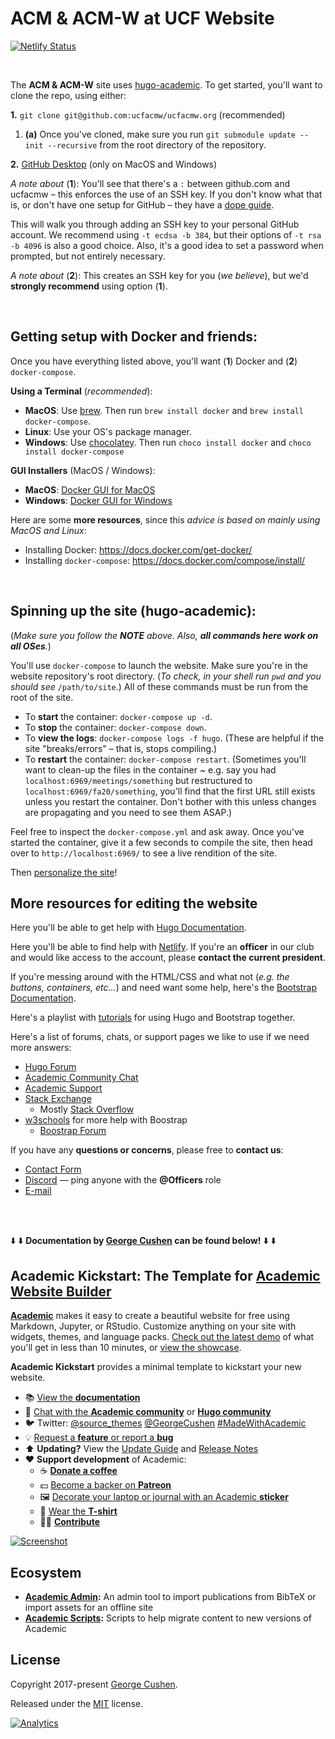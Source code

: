 # ACM & ACM-W at UCF Website


[![Netlify Status](https://api.netlify.com/api/v1/badges/358a3440-e9bc-4f09-815e-0d5c7e4a2b7c/deploy-status)](https://app.netlify.com/sites/acmw/deploys)

<br> 

The **ACM & ACM-W** site uses [hugo-academic](https://sourcethemes.com/academic). To get started, you'll want to clone the repo, using either:

**1.**  `git clone git@github.com:ucfacmw/ucfacmw.org` (recommended)
1. **(a)** Once you've cloned, make sure you run  `git submodule update --init --recursive` from the root directory of the repository.

**2.**  [GitHub Desktop](https://desktop.github.com/) (only on MacOS and Windows) 

*A note about* (**1**): You'll see that there's a `:` between github.com and ucfacmw – this enforces the use of an SSH key. If you don't know what that is, or don't have one setup for GitHub – they have a [dope guide](https://help.github.com/en/github/authenticating-to-github/generating-a-new-ssh-key-and-adding-it-to-the-ssh-agent).

This will walk you through adding an SSH key to your personal GitHub account. We recommend using `-t ecdsa -b 384`, but their options of `-t rsa -b 4096` is also a good choice. Also, it's a good idea to set a password when prompted, but not entirely necessary.


*A note about* (**2**): This creates an SSH key for you (*we believe*), but we'd **strongly recommend** using option (**1**).

<br>

## Getting setup  with Docker and friends:

Once you have everything listed above, you'll want (**1**) Docker and (**2**) `docker-compose`.

**Using a Terminal** (*recommended*):
- **MacOS**: Use  [brew](https://brew.sh/). Then run  `brew install docker`  and  `brew install docker-compose`.
- **Linux**: Use your OS's package manager.
- **Windows**: Use [chocolatey](https://chocolatey.org/). Then run  `choco install docker`  and  `choco install docker-compose`

**GUI Installers** (MacOS / Windows):
- **MacOS**: [Docker GUI for MacOS](https://docs.docker.com/docker-for-mac/install/)
- **Windows**: [Docker GUI for Windows](https://docs.docker.com/docker-for-windows/install/)

Here are some **more resources**, since this *advice is based on mainly using MacOS and Linux*:
- Installing Docker: https://docs.docker.com/get-docker/
- Installing `docker-compose`: https://docs.docker.com/compose/install/

<br>

## Spinning up the site (hugo-academic): 

(*Make sure you follow the **NOTE** above. Also, **all commands here work on all OSes**.*)

You'll use `docker-compose` to launch the website. Make sure you're in the website repository's root directory.  (*To check, in your shell run `pwd` and you should see* `/path/to/site`.) All of these commands must be run from the root of the site.

- To **start** the container: `docker-compose up -d`.
- To **stop** the container: `docker-compose down`.
- To **view the logs**: `docker-compose logs -f hugo`. (These are helpful if the site "breaks/errors" – that is, stops compiling.)
- To **restart** the container: `docker-compose restart`. (Sometimes you'll want to clean-up the files in the container ~ e.g. say you had `localhost:6969/meetings/something` but restructured to `localhost:6969/fa20/something`, you'll find that the first URL still exists unless you restart the container. Don't bother with this unless changes are propagating and you need to see them ASAP.)

Feel free to inspect the `docker-compose.yml` and ask away. Once you've started the container, give it a few seconds to compile the site, then head over to `http://localhost:6969/` to see a live rendition of the site.

Then [personalize the site](https://sourcethemes.com/academic/docs/get-started/)!

## More resources for editing the website

Here you'll be able to get help with [Hugo Documentation](https://gohugo.io/documentation/).

Here you'll be able to find help with [Netlify](https://docs.netlify.com/). If you're an **officer** in our club and would like access to the account, please **contact the current president**.

If you're messing around with the HTML/CSS and what not (*e.g. the buttons, containers, etc...*) and need want some help, here's the [Bootstrap Documentation](https://getbootstrap.com/docs/4.5/getting-started/introduction/ ).

Here's a playlist with [tutorials](https://www.youtube.com/playlist?list=PLLAZ4kZ9dFpOnyRlyS-liKL5ReHDcj4G3) for using Hugo and Bootstrap together.

Here's a list of forums, chats, or support pages we like to use if we need more answers:
- [Hugo Forum](https://discourse.gohugo.io/)
- [Academic Community Chat](https://spectrum.chat/academic?tab=posts)
- [Academic Support](https://github.com/gcushen/hugo-academic/blob/master/.github/support.md)
- [Stack Exchange](https://stackexchange.com/)
    - Mostly [Stack Overflow](https://stackoverflow.com/)
- [w3schools](https://www.w3schools.com/bootstrap4/) for more help with Boostrap
    - [Boostrap Forum](https://www.twitterbootstrap.net/forum/)

If you have any **questions or concerns**, please free to **contact us**:
- [Contact Form](https://ucfacmw.org/contact/)
- [Discord](https://ucfacmw.org/discord) –– ping anyone with the **@Officers** role
- [E-mail](mailto:ucfacmw@gmail.com)
<br>
<br>

⬇️  ⬇️ **Documentation by [George Cushen](https://georgecushen.com) can be found below!**  ⬇️ ⬇️

## Academic Kickstart: The Template for [Academic Website Builder](https://sourcethemes.com/academic/)

[**Academic**](https://github.com/gcushen/hugo-academic) makes it easy to create a beautiful website for free using Markdown, Jupyter, or RStudio. Customize anything on your site with widgets, themes, and language packs. [Check out the latest demo](https://academic-demo.netlify.com/) of what you'll get in less than 10 minutes, or [view the showcase](https://sourcethemes.com/academic/#expo).

**Academic Kickstart** provides a minimal template to kickstart your new website.

- 📚 [View the **documentation**](https://sourcethemes.com/academic/docs/)
- 💬 [Chat with the **Academic community**](https://spectrum.chat/academic) or [**Hugo community**](https://discourse.gohugo.io)
- 🐦 Twitter: [@source_themes](https://twitter.com/source_themes) [@GeorgeCushen](https://twitter.com/GeorgeCushen) [#MadeWithAcademic](https://twitter.com/search?q=%23MadeWithAcademic&src=typd)
- 💡 [Request a **feature** or report a **bug**](https://github.com/gcushen/hugo-academic/issues)
- ⬆️ **Updating?** View the [Update Guide](https://sourcethemes.com/academic/docs/update/) and [Release Notes](https://sourcethemes.com/academic/updates/)
- :heart: **Support development** of Academic:
  - ☕️ [**Donate a coffee**](https://paypal.me/cushen)
  - 💵 [Become a backer on **Patreon**](https://www.patreon.com/cushen)
  - 🖼️ [Decorate your laptop or journal with an Academic **sticker**](https://www.redbubble.com/people/neutreno/works/34387919-academic)
  - 👕 [Wear the **T-shirt**](https://academic.threadless.com/)
  - :woman_technologist: [**Contribute**](https://sourcethemes.com/academic/docs/contribute/)

[![Screenshot](https://raw.githubusercontent.com/gcushen/hugo-academic/master/academic.png)](https://github.com/gcushen/hugo-academic/)


## Ecosystem

* **[Academic Admin](https://github.com/sourcethemes/academic-admin):** An admin tool to import publications from BibTeX or import assets for an offline site
* **[Academic Scripts](https://github.com/sourcethemes/academic-scripts):** Scripts to help migrate content to new versions of Academic

## License

Copyright 2017-present [George Cushen](https://georgecushen.com).

Released under the [MIT](https://github.com/sourcethemes/academic-kickstart/blob/master/LICENSE.md) license.

[![Analytics](https://ga-beacon.appspot.com/UA-78646709-2/academic-kickstart/readme?pixel)](https://github.com/igrigorik/ga-beacon)

